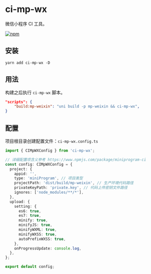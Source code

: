 # ci-mp-wx

微信小程序 CI 工具。

[![npm](https://img.shields.io/npm/v/ci-mp-wx?logo=npm)](https://www.npmjs.com/package/ci-mp-wx)

## 安装

`yarn add ci-mp-wx -D`

## 用法

构建之后执行 `ci-mp-wx` 脚本。

```json
"scripts": {
    "build:mp-weixin": "uni build -p mp-weixin && ci-mp-wx",
}
```

## 配置

项目根目录创建配置文件：`ci-mp-wx.config.ts`

```ts
import { CIMpWXConfig } from 'ci-mp-wx';

// 详细配置项含义参考 https://www.npmjs.com/package/miniprogram-ci
const config: CIMpWXConfig = {
  project: {
    appid: '',
    type: 'miniProgram', // 项目类型
    projectPath: 'dist/build/mp-weixin', // 生产环境代码路径
    privateKeyPath: 'private.key', // 代码上传密钥文件路径
    ignores: ['node_modules/**/*'],
  },
  upload: {
    setting: {
      es6: true,
      es7: true,
      minify: true,
      minifyJS: true,
      minifyWXML: true,
      minifyWXSS: true,
      autoPrefixWXSS: true,
    },
    onProgressUpdate: console.log,
  },
};

export default config;
```

